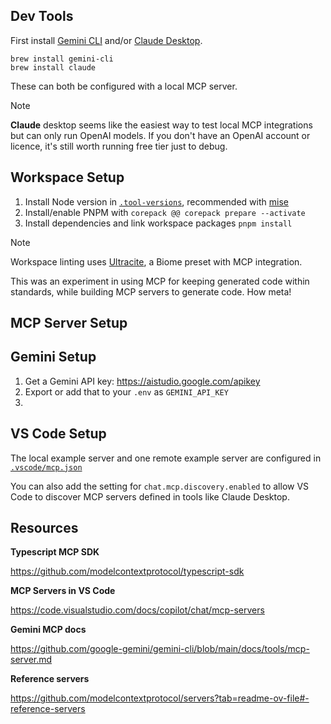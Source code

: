 ## Dev Tools

First install [Gemini CLI](https://github.com/google-gemini/gemini-cli) and/or [Claude Desktop](https://claude.ai/download).

```
brew install gemini-cli
brew install claude
```

These can both be configured with a local MCP server.

> [!NOTE]
>  
> **Claude** desktop seems like the easiest way to test local MCP integrations but can only run OpenAI models.
> If you don't have an OpenAI account or licence, it's still worth running free tier just to debug.

## Workspace Setup

1. Install Node version in [`.tool-versions`](./.tool-versions), recommended with
   [mise](https://mise.jdx.dev/)
2. Install/enable PNPM with `corepack @@ corepack prepare --activate`
3. Install dependencies and link workspace packages `pnpm install`

> [!NOTE]
> Workspace linting uses [Ultracite](https://ultracite.ai), a Biome preset with MCP integration.
>
> This was an experiment in using MCP for keeping generated code within standards, while building
> MCP servers to generate code. How meta!

## MCP Server Setup

## Gemini Setup

1. Get a Gemini API key: https://aistudio.google.com/apikey
2. Export or add that to your `.env` as `GEMINI_API_KEY`
3. 

## VS Code Setup

The local example server and one remote example server are configured in
[`.vscode/mcp.json`](./.vscode/mcp.json)

You can also add the setting for `chat.mcp.discovery.enabled` to allow VS Code to discover MCP
servers defined in tools like Claude Desktop.

## Resources

**Typescript MCP SDK**

https://github.com/modelcontextprotocol/typescript-sdk

**MCP Servers in VS Code**

https://code.visualstudio.com/docs/copilot/chat/mcp-servers

**Gemini MCP docs**

https://github.com/google-gemini/gemini-cli/blob/main/docs/tools/mcp-server.md

**Reference servers**

https://github.com/modelcontextprotocol/servers?tab=readme-ov-file#-reference-servers
